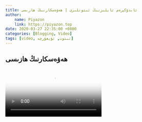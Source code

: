 ```yaml
---
title: ئابدۇكېرەم ئابلىزنىڭ ئىتوتلىرى | ھەۋەسكارنىڭ ھازىسى
author:
    name: Piyazon
    link: https://piyazon.top
date: 2020-03-27 22:35:00 +0800
categories: [Blogging, Video]
tags: [video, ئىتوت, ئۇيغۇرچە]
---
```


<style>
  @import url(/assets/css/uyghur.css);
</style>



<!-- 5 -->
<h2 class="sub-title">
  ھەۋەسكارنىڭ ھازىسى
</h2>
<video id="player" class="weixin_video" playsinline controls
  poster="https://git.lug.ustc.edu.cn/flame3/images/-/raw/main/old-salon/abdu/0-4.jpg"
  wxv="wxv_1267658653109288961" src="">
</video>


